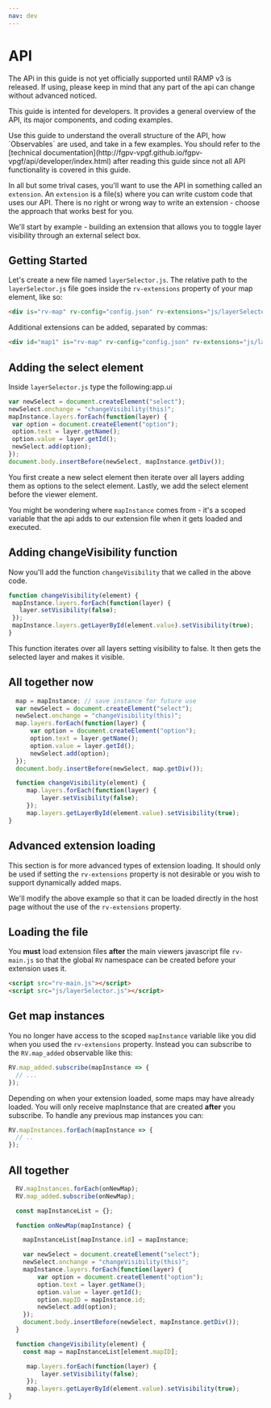 ```yaml
---
nav: dev
---
```


# API

<p class="danger">
    The APi in this guide is not yet officially supported until RAMP v3 is released. If using, please keep in mind that any part of the api can change without advanced noticed.
</p>

This guide is intented for developers. It provides a general overview of the API, its major components, and coding examples.

<p class="tip">
    Use this guide to understand the overall structure of the API, how `Observables` are used, and take in a few examples. You should refer to the [technical documentation](http://fgpv-vpgf.github.io/fgpv-vpgf/api/developer/index.html) after reading this guide since not all API functionality is covered in this guide.
</p>

In all but some trival cases, you'll want to use the API in something called an `extension`. An `extension` is a file(s) where you can write custom code that uses our API. There is no right or wrong way to write an extension - choose the approach that works best for you.

We'll start by example - building an extension that allows you to toggle layer visibility through an external select box.

## Getting Started

Let's create a new file named `layerSelector.js`. The relative path to the `layerSelector.js` file goes inside the `rv-extensions` property of your map element, like so:

```html
<div is="rv-map" rv-config="config.json" rv-extensions="js/layerSelector.js"></div>
```

Additional extensions can be added, separated by commas:

```html
<div id="map1" is="rv-map" rv-config="config.json" rv-extensions="js/layerSelector.js,http://www.example.com/js/anotherextension.js"></div>
```

## Adding the select element

Inside `layerSelector.js` type the following:app.ui

```js
var newSelect = document.createElement("select");
newSelect.onchange = "changeVisibility(this)";
mapInstance.layers.forEach(function(layer) {
 var option = document.createElement("option");
 option.text = layer.getName();
 option.value = layer.getId();
 newSelect.add(option);
});
document.body.insertBefore(newSelect, mapInstance.getDiv());
```

You first create a new select element then iterate over all layers adding them as options to the select element. Lastly, we add the select element before the viewer element.

You might be wondering where `mapInstance` comes from - it's a scoped variable that the api adds to our extension file when it gets loaded and executed.

## Adding changeVisibility function

Now you'll add the function `changeVisibility` that we called in the above code.

```js
function changeVisibility(element) {
 mapInstance.layers.forEach(function(layer) {
   layer.setVisibility(false);
 });
 mapInstance.layers.getLayerById(element.value).setVisibility(true);
}
```

This function iterates over all layers setting visibility to false. It then gets the selected layer and makes it visible.

## All together now

```js
  map = mapInstance; // save instance for future use
  var newSelect = document.createElement("select");
  newSelect.onchange = "changeVisibility(this)";
  map.layers.forEach(function(layer) {
      var option = document.createElement("option");
      option.text = layer.getName();
      option.value = layer.getId();
      newSelect.add(option);
  });
  document.body.insertBefore(newSelect, map.getDiv());

  function changeVisibility(element) {
     map.layers.forEach(function(layer) {
         layer.setVisibility(false);
     });
     map.layers.getLayerById(element.value).setVisibility(true);
}
```

## Advanced extension loading

This section is for more advanced types of extension loading. It should only be used if setting the `rv-extensions` property is not desirable or you wish to support dynamically added maps.

We'll modify the above example so that it can be loaded directly in the host page without the use of the `rv-extensions` property.

## Loading the file

You **must** load extension files **after** the main viewers javascript file `rv-main.js` so that the global `RV` namespace can be created before your extension uses it.

```html
<script src="rv-main.js"></script>
<script src="js/layerSelector.js"></script>
```

## Get map instances

You no longer have access to the scoped `mapInstance` variable like you did when you used the `rv-extensions` property. Instead you can subscribe to the `RV.map_added` observable like this:

```js
RV.map_added.subscribe(mapInstance => {
  // ...
});
```

Depending on when your extension loaded, some maps may have already loaded. You will only receive mapInstance that are created **after** you subscribe. To handle any previous map instances you can:

```js
RV.mapInstances.forEach(mapInstance => {
  // ..
});
```

## All together

```js
  RV.mapInstances.forEach(onNewMap);
  RV.map_added.subscribe(onNewMap);

  const mapInstanceList = {};

  function onNewMap(mapInstance) {

    mapInstanceList[mapInstance.id] = mapInstance;

    var newSelect = document.createElement("select");
    newSelect.onchange = "changeVisibility(this)";
    mapInstance.layers.forEach(function(layer) {
        var option = document.createElement("option");
        option.text = layer.getName();
        option.value = layer.getId();
        option.mapID = mapInstance.id;
        newSelect.add(option);
    });
    document.body.insertBefore(newSelect, mapInstance.getDiv());
  }

  function changeVisibility(element) {
    const map = mapInstanceList[element.mapID];

     map.layers.forEach(function(layer) {
         layer.setVisibility(false);
     });
     map.layers.getLayerById(element.value).setVisibility(true);
}
```